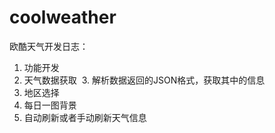 # coolweather
欧酷天气开发日志：
  1. 功能开发
  2. 天气数据获取
  3. 解析数据返回的JSON格式，获取其中的信息
  4. 地区选择
  5. 每日一图背景
  6. 自动刷新或者手动刷新天气信息
